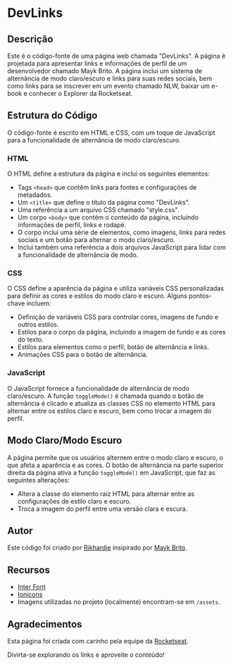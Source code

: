 # DevLinks

## Descrição
Este é o código-fonte de uma página web chamada "DevLinks". A página é projetada para apresentar links e informações de perfil de um desenvolvedor chamado Mayk Brito. A página inclui um sistema de alternância de modo claro/escuro e links para suas redes sociais, bem como links para se inscrever em um evento chamado NLW, baixar um e-book e conhecer o Explorer da Rocketseat.

## Estrutura do Código
O código-fonte é escrito em HTML e CSS, com um toque de JavaScript para a funcionalidade de alternância de modo claro/escuro.

### HTML
O HTML define a estrutura da página e inclui os seguintes elementos:

- Tags `<head>` que contêm links para fontes e configurações de metadados.
- Um `<title>` que define o título da página como "DevLinks".
- Uma referência a um arquivo CSS chamado "style.css".
- Um corpo `<body>` que contém o conteúdo da página, incluindo informações de perfil, links e rodapé.
- O corpo inclui uma série de elementos, como imagens, links para redes sociais e um botão para alternar o modo claro/escuro.
- Inclui também uma referência a dois arquivos JavaScript para lidar com a funcionalidade de alternância de modo.

### CSS
O CSS define a aparência da página e utiliza variáveis CSS personalizadas para definir as cores e estilos do modo claro e escuro. Alguns pontos-chave incluem:

- Definição de variáveis CSS para controlar cores, imagens de fundo e outros estilos.
- Estilos para o corpo da página, incluindo a imagem de fundo e as cores do texto.
- Estilos para elementos como o perfil, botão de alternância e links.
- Animações CSS para o botão de alternância.

### JavaScript
O JavaScript fornece a funcionalidade de alternância de modo claro/escuro. A função `toggleMode()` é chamada quando o botão de alternância é clicado e atualiza as classes CSS no elemento HTML para alternar entre os estilos claro e escuro, bem como trocar a imagem do perfil.

## Modo Claro/Modo Escuro
A página permite que os usuários alternem entre o modo claro e escuro, o que afeta a aparência e as cores. O botão de alternância na parte superior direita da página ativa a função `toggleMode()` em JavaScript, que faz as seguintes alterações:

- Altera a classe do elemento raiz HTML para alternar entre as configurações de estilo claro e escuro.
- Troca a imagem do perfil entre uma versão clara e escura.

## Autor
Este código foi criado por [Rikhardie](https://github.com/Rikhardie) insipirado por [Mayk Brito](https://github.com/maykbrito).

## Recursos
- [Inter Font](https://fonts.google.com/specimen/Inter)
- [Ionicons](https://ionicons.com/)
- Imagens utilizadas no projeto (localmente) encontram-se em `/assets`.

## Agradecimentos
Esta página foi criada com carinho pela equipe da [Rocketseat](https://rocketseat.com.br/). 

Divirta-se explorando os links e aproveite o conteúdo!